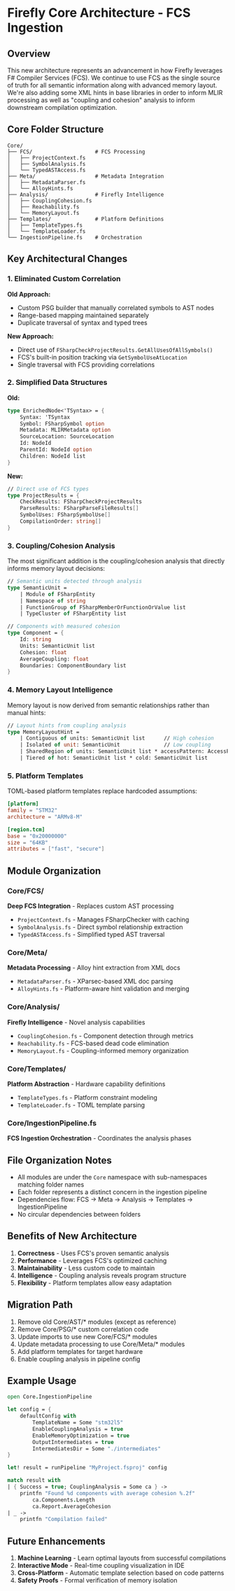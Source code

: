 # Firefly Core Architecture - FCS Ingestion

## Overview

This new architecture represents an advancement in how Firefly leverages F# Compiler Services (FCS). We continue to use FCS as the single source of truth for all semantic information along with advanced memory layout. We're also adding some XML hints in base libraries in order to inform MLIR processing as well as "coupling and cohesion" analysis to inform downstream compilation optimization.

## Core Folder Structure

```
Core/
├── FCS/                    # FCS Processing
│   ├── ProjectContext.fs
│   ├── SymbolAnalysis.fs
│   └── TypedASTAccess.fs
├── Meta/                   # Metadata Integration
│   ├── MetadataParser.fs
│   └── AlloyHints.fs
├── Analysis/               # Firefly Intelligence
│   ├── CouplingCohesion.fs
│   ├── Reachability.fs
│   └── MemoryLayout.fs
├── Templates/              # Platform Definitions
│   ├── TemplateTypes.fs
│   └── TemplateLoader.fs
└── IngestionPipeline.fs    # Orchestration
```

## Key Architectural Changes

### 1. **Eliminated Custom Correlation**

**Old Approach:**
- Custom PSG builder that manually correlated symbols to AST nodes
- Range-based mapping maintained separately
- Duplicate traversal of syntax and typed trees

**New Approach:**
- Direct use of `FSharpCheckProjectResults.GetAllUsesOfAllSymbols()`
- FCS's built-in position tracking via `GetSymbolUseAtLocation`
- Single traversal with FCS providing correlations

### 2. **Simplified Data Structures**

**Old:**
```fsharp
type EnrichedNode<'TSyntax> = {
    Syntax: 'TSyntax
    Symbol: FSharpSymbol option
    Metadata: MLIRMetadata option
    SourceLocation: SourceLocation
    Id: NodeId
    ParentId: NodeId option
    Children: NodeId list
}
```

**New:**
```fsharp
// Direct use of FCS types
type ProjectResults = {
    CheckResults: FSharpCheckProjectResults
    ParseResults: FSharpParseFileResults[]
    SymbolUses: FSharpSymbolUse[]
    CompilationOrder: string[]
}
```

### 3. **Coupling/Cohesion Analysis**

The most significant addition is the coupling/cohesion analysis that directly informs memory layout decisions:

```fsharp
// Semantic units detected through analysis
type SemanticUnit = 
    | Module of FSharpEntity
    | Namespace of string
    | FunctionGroup of FSharpMemberOrFunctionOrValue list
    | TypeCluster of FSharpEntity list

// Components with measured cohesion
type Component = {
    Id: string
    Units: SemanticUnit list
    Cohesion: float
    AverageCoupling: float
    Boundaries: ComponentBoundary list
}
```

### 4. **Memory Layout Intelligence**

Memory layout is now derived from semantic relationships rather than manual hints:

```fsharp
// Layout hints from coupling analysis
type MemoryLayoutHint = 
    | Contiguous of units: SemanticUnit list      // High cohesion
    | Isolated of unit: SemanticUnit              // Low coupling
    | SharedRegion of units: SemanticUnit list * accessPattern: AccessPattern
    | Tiered of hot: SemanticUnit list * cold: SemanticUnit list
```

### 5. **Platform Templates**

TOML-based platform templates replace hardcoded assumptions:

```toml
[platform]
family = "STM32"
architecture = "ARMv8-M"

[region.tcm]
base = "0x20000000"
size = "64KB"
attributes = ["fast", "secure"]
```

## Module Organization

### Core/FCS/
**Deep FCS Integration** - Replaces custom AST processing
- `ProjectContext.fs` - Manages FSharpChecker with caching
- `SymbolAnalysis.fs` - Direct symbol relationship extraction
- `TypedASTAccess.fs` - Simplified typed AST traversal

### Core/Meta/
**Metadata Processing** - Alloy hint extraction from XML docs
- `MetadataParser.fs` - XParsec-based XML doc parsing
- `AlloyHints.fs` - Platform-aware hint validation and merging

### Core/Analysis/
**Firefly Intelligence** - Novel analysis capabilities
- `CouplingCohesion.fs` - Component detection through metrics
- `Reachability.fs` - FCS-based dead code elimination
- `MemoryLayout.fs` - Coupling-informed memory organization

### Core/Templates/
**Platform Abstraction** - Hardware capability definitions
- `TemplateTypes.fs` - Platform constraint modeling
- `TemplateLoader.fs` - TOML template parsing

### Core/IngestionPipeline.fs
**FCS Ingestion Orchestration** - Coordinates the analysis phases

## File Organization Notes

- All modules are under the `Core` namespace with sub-namespaces matching folder names
- Each folder represents a distinct concern in the ingestion pipeline
- Dependencies flow: FCS → Meta → Analysis → Templates → IngestionPipeline
- No circular dependencies between folders

## Benefits of New Architecture

1. **Correctness** - Uses FCS's proven semantic analysis
2. **Performance** - Leverages FCS's optimized caching
3. **Maintainability** - Less custom code to maintain
4. **Intelligence** - Coupling analysis reveals program structure
5. **Flexibility** - Platform templates allow easy adaptation

## Migration Path

1. Remove old Core/AST/* modules (except as reference)
2. Remove Core/PSG/* custom correlation code
3. Update imports to use new Core/FCS/* modules
4. Update metadata processing to use Core/Meta/* modules
5. Add platform templates for target hardware
6. Enable coupling analysis in pipeline config

## Example Usage

```fsharp
open Core.IngestionPipeline

let config = {
    defaultConfig with
        TemplateName = Some "stm32l5"
        EnableCouplingAnalysis = true
        EnableMemoryOptimization = true
        OutputIntermediates = true
        IntermediatesDir = Some "./intermediates"
}

let! result = runPipeline "MyProject.fsproj" config

match result with
| { Success = true; CouplingAnalysis = Some ca } ->
    printfn "Found %d components with average cohesion %.2f" 
        ca.Components.Length 
        ca.Report.AverageCohesion
| _ -> 
    printfn "Compilation failed"
```

## Future Enhancements

1. **Machine Learning** - Learn optimal layouts from successful compilations
2. **Interactive Mode** - Real-time coupling visualization in IDE
3. **Cross-Platform** - Automatic template selection based on code patterns
4. **Safety Proofs** - Formal verification of memory isolation